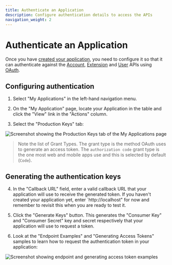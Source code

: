 ```yaml
---
title: Authenticate an Application
description: Configure authentication details to access the APIs
navigation_weight: 2
---
```


# Authenticate an Application

Once you have [created your application](), you need to configure it so that it can authenticate against the [Account](/vonage-business-cloud/account), [Extension](/vonage-business-cloud/extension) and [User](/vonage-business-cloud/user) APIs using [OAuth](https://oauth.net/2/).

## Configuring authentication

1. Select "My Applications" in the left-hand navigation menu.

2. On the "My Application" page, locate your Application in the table and click the "View" link in the "Actions" column.

3. Select the "Production Keys" tab:

  ![Screenshot showing the Production Keys tab of the My Applications page](/assets/images/vbc/production-keys.png)

  > Note the list of Grant Types. The grant type is the method OAuth uses to generate an access token. The `authorization code` grant type is the one most web and mobile apps use and this is selected by default (`Code`).

## Generating the authentication keys

4. In the "Callback URL" field, enter a valid callback URL that your application will use to receive the generated token. If you haven't created your application yet, enter `http://localhost" for now and remember to revisit this when you are ready to test it.

5. Click the "Generate Keys" button. This generates the "Consumer Key" and "Consumer Secret" key and secret respectively that your application will use to request a token.

6. Look at the "Endpoint Examples" and "Generating Access Tokens" samples to learn how to request the authentication token in your application:

![Screenshot showing endpoint and generating access token examples](/assets/images/vbc/examples.png)

